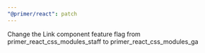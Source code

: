 ```yaml
---
"@primer/react": patch
---
```


Change the Link component feature flag from primer_react_css_modules_staff to primer_react_css_modules_ga
